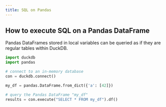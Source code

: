 ```yaml
---
title: SQL on Pandas
---
```


## How to execute SQL on a Pandas DataFrame

Pandas DataFrames stored in local variables can be queried as if they are regular tables within DuckDB.

```py
import duckdb
import pandas

# connect to an in-memory database
con = duckdb.connect()

my_df = pandas.DataFrame.from_dict({'a': [42]})

# query the Pandas DataFrame "my_df"
results = con.execute("SELECT * FROM my_df").df()
```
